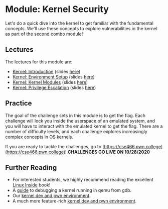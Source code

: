 # Module: Kernel Security

Let's do a quick dive into the kernel to get familiar with the fundamental concepts.
We'll use these concepts to explore vulnerabilities in the kernel as part of the second combo module!

## Lectures

The lectures for this module are:

- [Kernel: Introduction](https://youtu.be/j0I2AakUAxk) (slides [here](https://docs.google.com/presentation/d/1oUaPUtLIDEMcK49gwvEMmXTyMBVQAeCWvSONV3OkIio/edit#slide=id.p))
- [Kernel: Environment Setup](https://youtu.be/mDn5IxMetgQ) (slides [here](https://docs.google.com/presentation/d/1Ik7EWjn_9ywzCW3MpJJ0eVdIvhIMP6brObBQQDtYDCo/edit#slide=id.p))
- [Kernel: Kernel Modules](https://youtu.be/DLWBWeN2ebM) (slides [here](https://docs.google.com/presentation/d/1JP1VBpK-kapHanMT4rAF9UtGglId_ZXD2Xh46gPQZFM/edit#slide=id.p))
- [Kernel: Privilege Escalation](https://youtu.be/8ty-IFWvuHM) (slides [here](https://docs.google.com/presentation/d/1tcR4YsVhN2kVUfe8RJw56dtSs-QOwp4-g8qgI0Q3kFM/edit#slide=id.p))

## Practice

The goal of the challenge sets in this module is to get the flag.
Each challenge will lock you inside the userspace of an emulated system, and you will have to interact with the emulated kernel to get the flag.
There are a number of difficulty levels, and each challenge explores increasingly complex concepts in OS kernels.

If you are ready to tackle the challenges, go to [https://cse466.pwn.college](https://cse466.pwn.college)! **CHALLENGES GO LIVE ON 10/28/2020**

## Further Reading

- For interested students, we highly recommend reading the excellent [Linux Inside](https://0xax.gitbooks.io/linux-insides/content/) book!
- A [guide](https://www.kernel.org/doc/Documentation/dev-tools/gdb-kernel-debugging.rst) to debugging a kernel running in qemu from gdb.
- Our [kernel dev and pwn environment](https://github.com/pwncollege/pwnkernel).
- A much more feature-rich [kernel dev and pwn environment](https://github.com/cirosantilli/linux-kernel-module-cheat).
